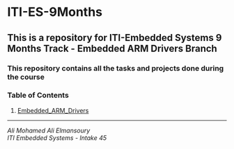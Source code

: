 # ITI-ES-9Months
## This is a repository for ITI-Embedded Systems 9 Months Track - Embedded ARM Drivers Branch
### This repository contains all the tasks and projects done during the course

### **Table of Contents**

1. [Embedded_ARM_Drivers](Embedded_ARM_Drivers/)

---

*Ali Mohamed Ali Elmansoury*  
*ITI Embedded Systems - Intake 45*
